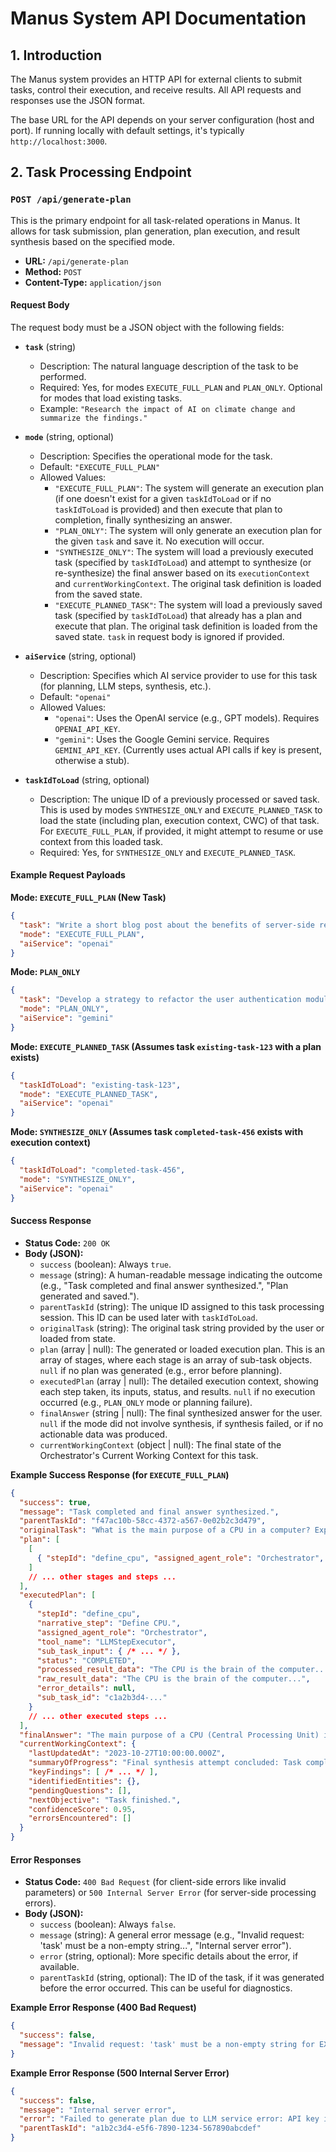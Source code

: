 # Manus System API Documentation

## 1. Introduction

The Manus system provides an HTTP API for external clients to submit tasks, control their execution, and receive results. All API requests and responses use the JSON format.

The base URL for the API depends on your server configuration (host and port). If running locally with default settings, it's typically `http://localhost:3000`.

## 2. Task Processing Endpoint

### `POST /api/generate-plan`

This is the primary endpoint for all task-related operations in Manus. It allows for task submission, plan generation, plan execution, and result synthesis based on the specified mode.

*   **URL:** `/api/generate-plan`
*   **Method:** `POST`
*   **Content-Type:** `application/json`

#### Request Body

The request body must be a JSON object with the following fields:

*   **`task`** (string)
    *   Description: The natural language description of the task to be performed.
    *   Required: Yes, for modes `EXECUTE_FULL_PLAN` and `PLAN_ONLY`. Optional for modes that load existing tasks.
    *   Example: `"Research the impact of AI on climate change and summarize the findings."`

*   **`mode`** (string, optional)
    *   Description: Specifies the operational mode for the task.
    *   Default: `"EXECUTE_FULL_PLAN"`
    *   Allowed Values:
        *   `"EXECUTE_FULL_PLAN"`: The system will generate an execution plan (if one doesn't exist for a given `taskIdToLoad` or if no `taskIdToLoad` is provided) and then execute that plan to completion, finally synthesizing an answer.
        *   `"PLAN_ONLY"`: The system will only generate an execution plan for the given `task` and save it. No execution will occur.
        *   `"SYNTHESIZE_ONLY"`: The system will load a previously executed task (specified by `taskIdToLoad`) and attempt to synthesize (or re-synthesize) the final answer based on its `executionContext` and `currentWorkingContext`. The original task definition is loaded from the saved state.
        *   `"EXECUTE_PLANNED_TASK"`: The system will load a previously saved task (specified by `taskIdToLoad`) that already has a plan and execute that plan. The original task definition is loaded from the saved state. `task` in request body is ignored if provided.

*   **`aiService`** (string, optional)
    *   Description: Specifies which AI service provider to use for this task (for planning, LLM steps, synthesis, etc.).
    *   Default: `"openai"`
    *   Allowed Values:
        *   `"openai"`: Uses the OpenAI service (e.g., GPT models). Requires `OPENAI_API_KEY`.
        *   `"gemini"`: Uses the Google Gemini service. Requires `GEMINI_API_KEY`. (Currently uses actual API calls if key is present, otherwise a stub).

*   **`taskIdToLoad`** (string, optional)
    *   Description: The unique ID of a previously processed or saved task. This is used by modes `SYNTHESIZE_ONLY` and `EXECUTE_PLANNED_TASK` to load the state (including plan, execution context, CWC) of that task. For `EXECUTE_FULL_PLAN`, if provided, it might attempt to resume or use context from this loaded task.
    *   Required: Yes, for `SYNTHESIZE_ONLY` and `EXECUTE_PLANNED_TASK`.

#### Example Request Payloads

**Mode: `EXECUTE_FULL_PLAN` (New Task)**
```json
{
  "task": "Write a short blog post about the benefits of server-side rendering.",
  "mode": "EXECUTE_FULL_PLAN",
  "aiService": "openai"
}
```

**Mode: `PLAN_ONLY`**
```json
{
  "task": "Develop a strategy to refactor the user authentication module.",
  "mode": "PLAN_ONLY",
  "aiService": "gemini"
}
```

**Mode: `EXECUTE_PLANNED_TASK` (Assumes task `existing-task-123` with a plan exists)**
```json
{
  "taskIdToLoad": "existing-task-123",
  "mode": "EXECUTE_PLANNED_TASK",
  "aiService": "openai"
}
```

**Mode: `SYNTHESIZE_ONLY` (Assumes task `completed-task-456` exists with execution context)**
```json
{
  "taskIdToLoad": "completed-task-456",
  "mode": "SYNTHESIZE_ONLY",
  "aiService": "openai"
}
```

#### Success Response

*   **Status Code:** `200 OK`
*   **Body (JSON):**
    *   `success` (boolean): Always `true`.
    *   `message` (string): A human-readable message indicating the outcome (e.g., "Task completed and final answer synthesized.", "Plan generated and saved.").
    *   `parentTaskId` (string): The unique ID assigned to this task processing session. This ID can be used later with `taskIdToLoad`.
    *   `originalTask` (string): The original task string provided by the user or loaded from state.
    *   `plan` (array | null): The generated or loaded execution plan. This is an array of stages, where each stage is an array of sub-task objects. `null` if no plan was generated (e.g., error before planning).
    *   `executedPlan` (array | null): The detailed execution context, showing each step taken, its inputs, status, and results. `null` if no execution occurred (e.g., `PLAN_ONLY` mode or planning failure).
    *   `finalAnswer` (string | null): The final synthesized answer for the user. `null` if the mode did not involve synthesis, if synthesis failed, or if no actionable data was produced.
    *   `currentWorkingContext` (object | null): The final state of the Orchestrator's Current Working Context for this task.

**Example Success Response (for `EXECUTE_FULL_PLAN`)**
```json
{
  "success": true,
  "message": "Task completed and final answer synthesized.",
  "parentTaskId": "f47ac10b-58cc-4372-a567-0e02b2c3d479",
  "originalTask": "What is the main purpose of a CPU in a computer? Explain briefly.",
  "plan": [
    [
      { "stepId": "define_cpu", "assigned_agent_role": "Orchestrator", "tool_name": "LLMStepExecutor", "sub_task_input": { /* ... */ }, "narrative_step": "Define CPU."}
    ]
    // ... other stages and steps ...
  ],
  "executedPlan": [
    {
      "stepId": "define_cpu",
      "narrative_step": "Define CPU.",
      "assigned_agent_role": "Orchestrator",
      "tool_name": "LLMStepExecutor",
      "sub_task_input": { /* ... */ },
      "status": "COMPLETED",
      "processed_result_data": "The CPU is the brain of the computer...",
      "raw_result_data": "The CPU is the brain of the computer...",
      "error_details": null,
      "sub_task_id": "c1a2b3d4-..."
    }
    // ... other executed steps ...
  ],
  "finalAnswer": "The main purpose of a CPU (Central Processing Unit) in a computer is to perform most of the calculations which enable the computer to function. It is often referred to as the 'brain' of the computer.",
  "currentWorkingContext": {
    "lastUpdatedAt": "2023-10-27T10:00:00.000Z",
    "summaryOfProgress": "Final synthesis attempt concluded: Task completed and final answer synthesized.",
    "keyFindings": [ /* ... */ ],
    "identifiedEntities": {},
    "pendingQuestions": [],
    "nextObjective": "Task finished.",
    "confidenceScore": 0.95,
    "errorsEncountered": []
  }
}
```

#### Error Responses

*   **Status Code:** `400 Bad Request` (for client-side errors like invalid parameters) or `500 Internal Server Error` (for server-side processing errors).
*   **Body (JSON):**
    *   `success` (boolean): Always `false`.
    *   `message` (string): A general error message (e.g., "Invalid request: 'task' must be a non-empty string...", "Internal server error").
    *   `error` (string, optional): More specific details about the error, if available.
    *   `parentTaskId` (string, optional): The ID of the task, if it was generated before the error occurred. This can be useful for diagnostics.

**Example Error Response (400 Bad Request)**
```json
{
  "success": false,
  "message": "Invalid request: 'task' must be a non-empty string for EXECUTE_FULL_PLAN mode."
}
```

**Example Error Response (500 Internal Server Error)**
```json
{
  "success": false,
  "message": "Internal server error",
  "error": "Failed to generate plan due to LLM service error: API key invalid.",
  "parentTaskId": "a1b2c3d4-e5f6-7890-1234-567890abcdef"
}
```

